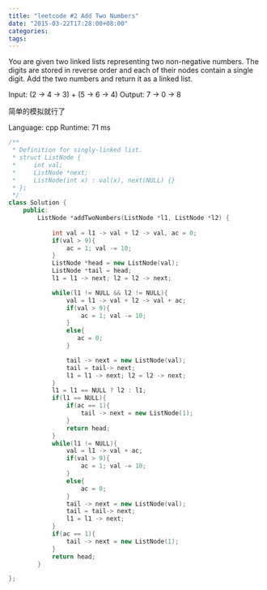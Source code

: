 ```yaml
---
title: "leetcode #2 Add Two Numbers"
date: "2015-03-22T17:28:00+08:00"
categories:
tags:
---
```


                                            
You are given two linked lists representing two non-negative numbers. The digits are stored in reverse order and each of their nodes contain a single digit. Add the two numbers and return it as a linked list.


Input: (2 -> 4 -> 3) + (5 -> 6 -> 4) Output: 7 -> 0 -> 8


简单的模拟就行了

Language: cpp Runtime: 71 ms



```cpp
/**
 * Definition for singly-linked list.
 * struct ListNode {
 *     int val;
 *     ListNode *next;
 *     ListNode(int x) : val(x), next(NULL) {}
 * };
 */
class Solution {
	public:
	    ListNode *addTwoNumbers(ListNode *l1, ListNode *l2) {
            
			int val = l1 -> val + l2 -> val, ac = 0;
            if(val > 9){
			    ac = 1; val -= 10;
			}
            ListNode *head = new ListNode(val);
			ListNode *tail = head;
			l1 = l1 -> next; l2 = l2 -> next;

			while(l1 != NULL && l2 != NULL){
			    val = l1 -> val + l2 -> val + ac;
				if(val > 9){
				    ac = 1; val -= 10;
				}
				else{
				   ac = 0;
				}

				tail -> next = new ListNode(val);
				tail = tail-> next;
				l1 = l1 -> next; l2 = l2 -> next;				
			}
            l1 = l1 == NULL ? l2 : l1;
            if(l1 == NULL){
				if(ac == 1){
			        tail -> next = new ListNode(1);
				}
                return head;
			}
			while(l1 != NULL){
		        val = l1 -> val + ac;
				if(val > 9){
					ac = 1; val -= 10;
				}
				else{
	                ac = 0;											        
				}
				tail -> next = new ListNode(val);
				tail = tail-> next;
				l1 = l1 -> next;
			}
            if(ac == 1){
			    tail -> next = new ListNode(1);
			}
			return head;
	    }

};
```



